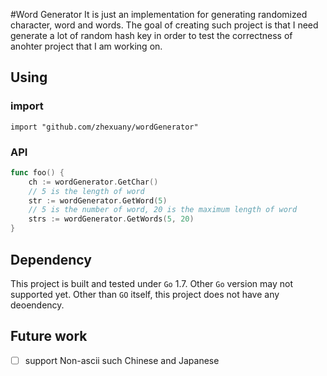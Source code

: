 #Word Generator
It is just an implementation for generating randomized character, word and words. 
The goal of creating such project is that I need generate a lot of random hash key 
in order to test the correctness of anohter project that I am working on. 

## Using

### import

`import "github.com/zhexuany/wordGenerator"`

### API

~~~go
func foo() {
    ch := wordGenerator.GetChar()
    // 5 is the length of word
    str := wordGenerator.GetWord(5)
    // 5 is the number of word, 20 is the maximum length of word
    strs := wordGenerator.GetWords(5, 20)
}
~~~

## Dependency
This project is built and tested under `Go` 1.7. Other `Go` version  may not supported yet. Other than `GO` itself,
this project does not have any deoendency.

## Future work
- [ ] support Non-ascii such Chinese and Japanese
